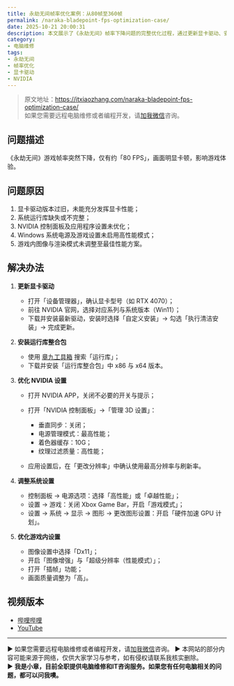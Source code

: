 ```yaml
---
title: 永劫无间帧率优化案例：从80帧至360帧
permalink: /naraka-bladepoint-fps-optimization-case/
date: 2025-10-21 20:00:31
description: 本文展示了《永劫无间》帧率下降问题的完整优化过程，通过更新显卡驱动、安装运行库、调整系统与游戏设置，将帧率从约80提升至360，大幅改善游戏流畅度。
category:
- 电脑维修
tags:
- 永劫无间
- 帧率优化
- 显卡驱动
- NVIDIA
---
```


> 原文地址：<https://itxiaozhang.com/naraka-bladepoint-fps-optimization-case/>  
> 如果您需要远程电脑维修或者编程开发，请[加我微信](https://itxiaozhang.netlify.app/)咨询。

## 问题描述

《永劫无间》游戏帧率突然下降，仅有约「80 FPS」，画面明显卡顿，影响游戏体验。

## 问题原因

1. 显卡驱动版本过旧，未能充分发挥显卡性能；
2. 系统运行库缺失或不完整；
3. NVIDIA 控制面板及应用程序设置未优化；
4. Windows 系统电源及游戏设置未启用高性能模式；
5. 游戏内图像与渲染模式未调整至最佳性能方案。

## 解决办法

1. **更新显卡驱动**

   * 打开「设备管理器」，确认显卡型号（如 RTX 4070）；
   * 前往 NVIDIA 官网，选择对应系列与系统版本（Win11）；
   * 下载并安装最新驱动，安装时选择「自定义安装」→ 勾选「执行清洁安装」→ 完成更新。

2. **安装运行库整合包**

   * 使用 [章九工具箱](https://zhang9.com) 搜索「运行库」；
   * 下载并安装「运行库整合包」中 x86 与 x64 版本。

3. **优化 NVIDIA 设置**

   * 打开 NVIDIA APP，关闭不必要的开关与提示；
   * 打开「NVIDIA 控制面板」→「管理 3D 设置」：

     * 垂直同步：关闭；
     * 电源管理模式：最高性能；
     * 着色器缓存：10G；
     * 纹理过滤质量：高性能；
   * 应用设置后，在「更改分辨率」中确认使用最高分辨率与刷新率。

4. **调整系统设置**

   * 控制面板 → 电源选项：选择「高性能」或「卓越性能」；
   * 设置 → 游戏：关闭 Xbox Game Bar，开启「游戏模式」；
   * 设置 → 系统 → 显示 → 图形 → 更改图形设置：开启「硬件加速 GPU 计划」。

5. **优化游戏内设置**

   * 图像设置中选择「Dx11」；
   * 开启「图像增强」与「超级分辨率（性能模式）」；
   * 打开「插帧」功能；
   * 画面质量调整为「高」。

## 视频版本

* [哔哩哔哩](https://space.bilibili.com/3546607630944387)
* [YouTube](https://www.youtube.com/@itxiaozhang)

---
▶ 如果您需要远程电脑维修或者编程开发，请[加我微信](https://itxiaozhang.netlify.app/)咨询。
▶ 本网站的部分内容可能来源于网络，仅供大家学习与参考，如有侵权请联系我核实删除。  
▶ **我是小章，目前全职提供电脑维修和IT咨询服务。如果您有任何电脑相关的问题，都可以问我噢。**  
